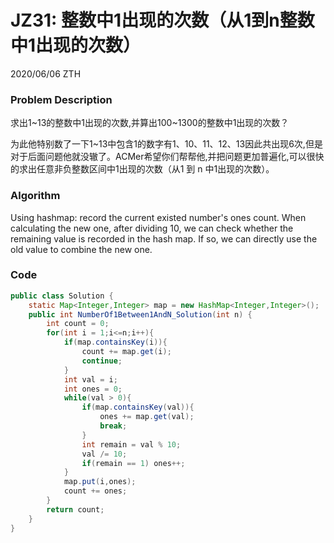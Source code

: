 # JZ31: 整数中1出现的次数（从1到n整数中1出现的次数）
2020/06/06 ZTH

### Problem Description

求出1~13的整数中1出现的次数,并算出100~1300的整数中1出现的次数？

为此他特别数了一下1~13中包含1的数字有1、10、11、12、13因此共出现6次,但是对于后面问题他就没辙了。ACMer希望你们帮帮他,并把问题更加普遍化,可以很快的求出任意非负整数区间中1出现的次数（从1 到 n 中1出现的次数）。


### Algorithm
Using hashmap: record the current existed number's ones count. When calculating the new one, after dividing 10, we can check whether the remaining value is recorded in the hash map. If so, we can directly use the old value to combine the new one.


### Code

```Java
public class Solution {
    static Map<Integer,Integer> map = new HashMap<Integer,Integer>();
    public int NumberOf1Between1AndN_Solution(int n) {
        int count = 0;
        for(int i = 1;i<=n;i++){
            if(map.containsKey(i)){
                count += map.get(i);
                continue;
            }
            int val = i;
            int ones = 0;
            while(val > 0){
                if(map.containsKey(val)){
                    ones += map.get(val);
                    break;
                }
                int remain = val % 10;
                val /= 10;
                if(remain == 1) ones++;
            }
            map.put(i,ones);
            count += ones;
        }
        return count;
    }
}
```